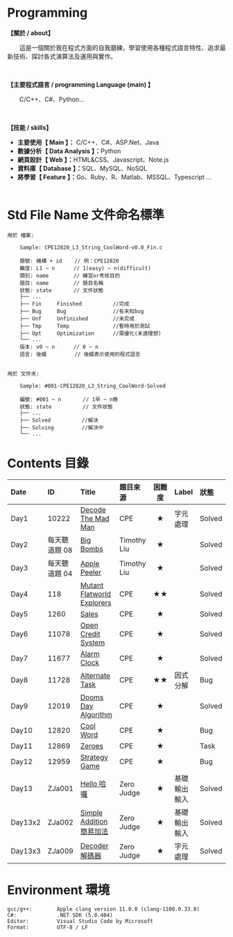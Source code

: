 # Programming
<!-- <div align="left">
<font color='#FF0000' size='3'>*說明：轉發或用於其他用途前請先參考"License.rm"的版權聲明細則。</font>
</div> -->

**【關於 / about】**
<p>&emsp;&emsp;這是一個關於我在程式方面的自我磨練，學習使用各種程式語言特性、追求最新技術、探討各式演算法及運用與實作。</p>
&emsp;

**【主要程式語言 / programming Language (main) 】**
<p>&emsp;&emsp;C/C++、C#、Python...</p>
&emsp;

**【技能 / skills】** </br>
* <b>主要使用【 Main 】：</b> C/C++、C#、ASP.Net、Java </br>
* <b>數據分析【 Data Analysis 】：</b>Python </br>
* <b>網頁設計【 Web 】：</b>HTML&CSS、Javascript、Note.js </br>
* <b>資料庫【 Database 】：</b>SQL、MySQL、NoSQL </br>
* <b>將學習【 Feature 】：</b>Go、Ruby、R、Matlab、MSSQL、Typescript ... </br>
&emsp;


# Std File Name 文件命名標準

```
用於 檔案:

    Sample: CPE12820_L3_String_CoolWord-v0.0_Fin.c

    題號: 機構 + id    // 例：CPE12820
    難度: L1 ~ n      // 1(easy) ~ n(difficult)
    類別: name        // 練習or考核目的
    題目: name        // 題目名稱
    狀態: state       // 文件狀態
    ├── ...
    ├── Fin     Finished          //完成
    ├── Bug     Bug               //有未知bug
    ├── Unf     Unfinished        //未完成
    ├── Tmp     Temp              //暫時用於測試
    ├── Opt     Optimization      //需優化(未達理想)
    └── ...
    版本: v0 ~ n      // 0 ~ n
    語言: 後綴         // 後綴表示使用的程式語言
    
    
用於 文件夾:

    Sample: #001-CPE12820_L3_String_CoolWord-Solved

    編號: #001 ~ n       // 1早 ~ n晚
    狀態: state          // 文件狀態
    ├── ...
    ├── Solved          //解決
    ├── Solving         //解決中
    └── ...
```


# Contents 目錄

|Date     |ID           |Title                                                                                         |題目來源       |困難度  |Label     |狀態      |
|:--------|:------------|:---------------------------------------------------------------------------------------------|:-------------|:-----:|----------|:--------|
|Day1     |10222        |[Decode The Mad Man](Exercise/CPE/Day1-CPE10222_L1_DecodeTheMadMan-Solved/)                   |CPE           |★     |字元處理    |Solved   |
|Day2     |每天聽道題 08  |[Big Bombs](Exercise/Timothy_Liu/Day2-TLDE08_BigBombs-Solved/)                                |Timothy Liu   |★     |          |Solved   |
|Day3     |每天聽道題 04  |[Apple Peeler](Exercise/Timothy_Liu/Day3-TLDE04_ApplePeeler-Solved/)                          |Timothy Liu   |★     |          |Solved   |
|Day4     |118          |[Mutant Flatworld Explorers](Exercise/CPE/Day4-CPE118_L2_MutantFlatworldExplorers-Solved/)    |CPE           |★★   |           |Solved   |
|Day5     |1260         |[Sales](Exercise/CPE/Day5-CPE1260_L1_Sales-Solved/)                                           |CPE           |★     |           |Solved   |
|Day6     |11078        |[Open Credit System](Exercise/CPE/Day6-CPE11078_L1_OpenCreditSystem-Solved/)                  |CPE           |★     |           |Solved   |
|Day7     |11677        |[Alarm Clock](Exercise/CPE/Day7-CPE11677_L1_AlarmClock-Solved/)                               |CPE           |★     |           |Solved   |
|Day8     |11728        |[Alternate Task](Exercise/CPE/Day8-CPE11728_L2_AlternateTask-Bug/)                            |CPE           |★★   |因式分解     |Bug      |
|Day9     |12019        |[Dooms Day Algorithm](Exercise/CPE/Day9-CPE12019_L1_DoomsDayAlgorithm-Solved/)                |CPE           |★     |           |Solved   |
|Day10    |12820        |[Cool Word](Exercise/CPE/Day10-CPE12820_L1_CoolWord-Bug/)                                     |CPE           |★     |           |Bug      |
|Day11    |12869        |[Zeroes](Exercise/CPE/Day11-CPE12869_L1_Zeroes-Task/)                                         |CPE           |★     |           |Task     |
|Day12    |12959        |[Strategy Game](Exercise/CPE/Day12-CPE12959_L1-StrategyGame-Bug/)                             |CPE           |★     |           |Bug      |
|Day13    |ZJa001       |[Hello 哈囉](Exercise/ZeroJudge/Basic/Day13-ZJa001_Hello-Solved/)                              |Zero Judge    |★     |基礎輸出輸入 |Solved   |
|Day13x2  |ZJa002       |[Simple Addition 簡易加法](Exercise/ZeroJudge/Basic/Day13x2-ZJa002_SimpleAddition-Solved/)      |Zero Judge    |★     |基礎輸出輸入 |Solved   |
|Day13x3  |ZJa009       |[Decoder 解碼器](Exercise/ZeroJudge/Basic/Day13x3-ZJa009_Decoder-Solved/)                       |Zero Judge    |★     |字元處理    |Solved   |
# Environment 環境

```
gcc/g++:        Apple clang version 11.0.0 (clang-1100.0.33.8)
C#:             .NET SDK (5.0.404)
Editor:         Visual Studio Code by Microsoft
Format:         UTF-8 / LF
```
